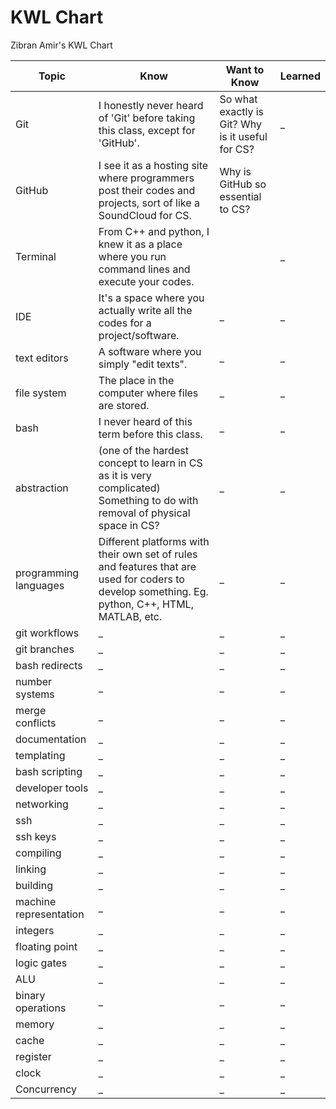 # KWL Chart

Zibran Amir's KWL Chart

| Topic | Know | Want to Know | Learned |
| ------| ------- | ------ | ------- |
| Git | I honestly never heard of 'Git' before taking this class, except for 'GitHub'. | So what exactly is Git? Why is it useful for CS? | _ |
| GitHub | I see it as a hosting site where programmers post their codes and projects, sort of like a SoundCloud for CS. | Why is GitHub so essential to CS? |
| Terminal | From C++ and python, I knew it as a place where you run command lines and execute your codes. |  | _ |
| IDE | It's a space where you actually write all the codes for a project/software. | _ | _ |
| text editors | A software where you simply "edit texts". | _ | _ |
|file system | The place in the computer where files are stored. | _ |_ |
|bash | I never heard of this term before this class. | _ | _ |
|abstraction | (one of the hardest concept to learn in CS as it is very complicated) Something to do with removal of physical space in CS? | _ | _ |
|programming languages | Different platforms with their own set of rules and features that are used for coders to develop something. Eg. python, C++, HTML, MATLAB, etc. | _ | _ |
|git workflows | _ | _ | _ |
| git branches | _ | _ | _ |
| bash redirects | _ | _ | _ |
|number systems | _ | _ | _ |
| merge conflicts | _ | _ | _ |
| documentation | _ | _ | _ |
| templating | _ | _ | _ |
|bash scripting | _ | _ | _ |
| developer tools | _ | _ | _ |
| networking | _ | _ | _ |
|ssh | _ | _ | _ |
| ssh keys | _ | _ | _ |
|compiling | _ | _ | _ |
| linking   | _ | _ | _ |
| building | _ | _ | _ |
| machine representation  | _ | _ | _ |
| integers   | _ | _ | _ |
| floating point  | _ | _ | _ |
|logic gates | _ | _ | _ |
| ALU | _ | _ | _ |
| binary operations | _ | _ | _ |
| memory | _ | _ | _ |
| cache | _ | _ | _ |
| register | _ | _ | _ |
| clock | _ | _ | _ |
| Concurrency | _ | _ | _ |
